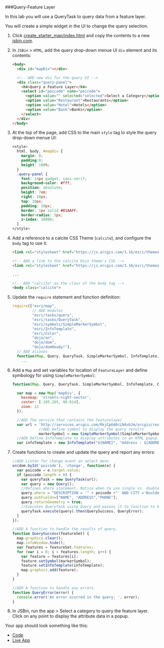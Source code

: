 ###Query-Feature Layer

In this lab you will use a QueryTask to query data from a feature layer.

You will create a simple widget in the UI to change the query selection.

1. Click [create_starter_map/index.html](../create_starter_map/index.html) and copy the contents to a new [jsbin.com](http://jsbin.com).

2. In `JSBin` > `HTML`, add the query drop-down menue UI `div` element and its contents:

    ```html
    <body>      
      <div id="mapDiv"></div>

      <!-- ADD new div for the query UI -->
      <div class="query-panel">
        <h4>Query a Feature Layer</h4>
        <select id="poicode" name="poicode">
          <option value="" selected="selected">Select a Category</option>
          <option value="Restaurant">Restaurants</option>
          <option value="Hotel">Hotels</option>
          <option value="Bank">Banks</option>
        </select>
      </div>
    </body>
    ```

3. At the top of the page, add CSS to the main `style` tag to style the query drop-down menue UI:

    ```CSS
    <style>
      html, body, #mapDiv {
        margin: 0;
        padding:0;
        height: 100%;
      }
      .query-panel {
        font: 14px gadget, sans-serif;
        background-color: #fff;
        position: absolute;
        height: 7em;
        right: 10px;
        top: 10px;
        padding: 10px;
        border: 1px solid #01AAFF;
        border-radius: 5px;
        z-index: 10000;
      }
    </style>
    ```

4. Add a reference to a calcite CSS Theme (`calcite`), and configure the `body` tag to use it:

    ```HTML
    <link rel="stylesheet" href="https://js.arcgis.com/3.16/esri/themes/calcite/dijit/calcite.css">

    <!-- ADD a link to the calcite Dojo theme's CSS -->
    <link rel="stylesheet" href="https://js.arcgis.com/3.16/esri/themes/calcite/esri/esri.css">

    ...

    <!-- ADD "calcite" as the class of the body tag -->
    <body class="calcite">
    ```

5. Update the `require` statement and function definition:

    ```javascript
    require(["esri/map",
             // ADD modules
             "esri/tasks/query",
             "esri/tasks/QueryTask",
             "esri/symbols/SimpleMarkerSymbol",
             "esri/InfoTemplate",
             "esri/Color",
             "dojo/on",
             "dojo/dom",
             "dojo/domReady!"], 
      // ADD aliases
      function(Map, Query, QueryTask, SimpleMarkerSymbol, InfoTemplate, Color, on, dom) {
        ...
    ```

6. Add a `Map` and set variables for location of `FeatureLayer` and define symbology for using `SimpleMarkerSymbol`:

    ```javascript
    function(Map, Query, QueryTask, SimpleMarkerSymbol, InfoTemplate, Color, on, dom) {

      var map = new Map('mapDiv', {
        basemap: 'streets-night-vector',
        center: [-105.265, 40.014],
        zoom: 12
      });

      //ADD The service that contains the featurelayer
      var url = 'http://services.arcgis.com/RkjCp6A0cLN4ubJm/arcgis/rest/services/POIBoulder/FeatureServer/0',
                //ADD Define symbol to display the query results
                markerSymbol = new SimpleMarkerSymbol(SimpleMarkerSymbol.STYLE_CIRCLE, 11, null, new Color([0,255,0,0.7]));
      //ADD Define InfoTemplate to display attributes in an HTML popup.
      var infoTemplate = new InfoTemplate("${NAME}", "Address : ${ADDRESS}<br/>Phone : ${PHONE}");
    ```

7. Create functions to create and update the query and report any errors:

    ```javascript
    //ADD Listen for change event on select menu 
    on(dom.byId('poicode'), 'change', function(e) {
      var poicode = e.target.value;
      if (poicode.length > 0) {
        var queryTask = new QueryTask(url);
        var query = new Query();
        //Defines where statement. Notice when to use single vs. double quotes.
        query.where = "DESCRIPTION = '" + poicode +"' AND CITY ='Boulder'";
        query.outFields=["NAME", "ADDRESS","PHONE"];
        query.returnGeometry = true;
        //Executes QueryTask using Query and passes it to function to handle results or error.
        queryTask.execute(query).then(QuerySuccess, QueryError);
      }
    });

    //ADD A function to handle the results of query.
    function QuerySuccess(featureSet) {
      map.graphics.clear();
      map.infoWindow.hide();
      var features = featureSet.features;
      for (var i = 0; i < features.length; i++) {
        var feature = features[i];
        feature.setSymbol(markerSymbol);
        feature.setInfoTemplate(infoTemplate);
        map.graphics.add(feature);
      }
    }

    //ADD A function to handle any errors.
    function QueryError(error) {
      console.error('An error ocurred in the query: ', error);
    }
    ```

8. In JSBin, run the app > Select a category to query the feature layer. Click on any point to display the attribute data in a popup.

Your app should look something like this:
* [Code](index.html)
* [Live App](http://esri.github.io/geodev-hackerlabs/develop/jsapi3/search_feature_layer_with_query_task/index.html)
